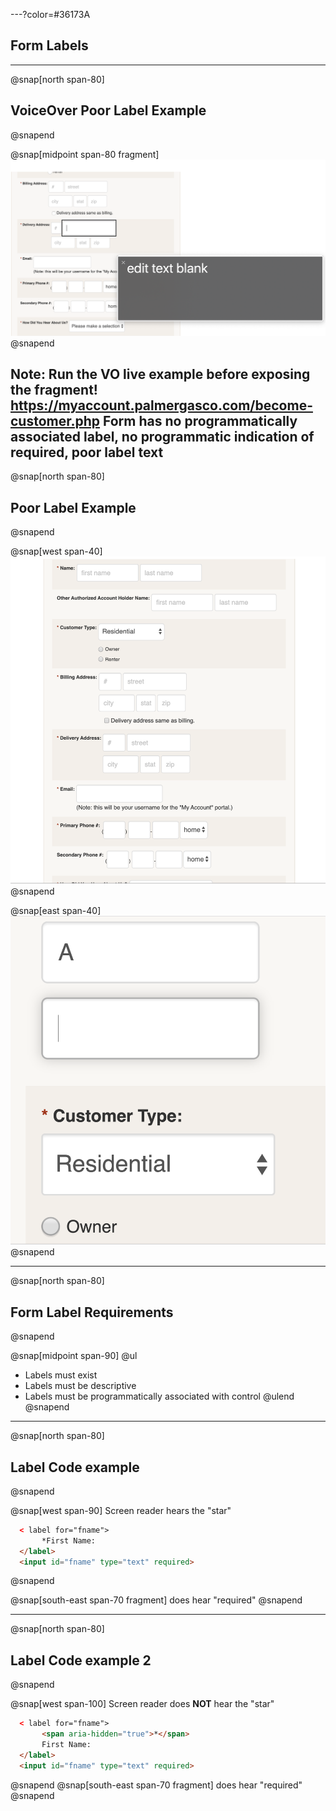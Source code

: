 ---?color=#36173A

## Form Labels

---
@snap[north span-80]
## VoiceOver Poor Label Example
@snapend

@snap[midpoint span-80 fragment]
![screen shot of VO panel with focus on empty field](common/techniques/form-labels/img/form-label-poor-VO.png)
@snapend

Note: Run the VO live example before exposing the fragment!
 https://myaccount.palmergasco.com/become-customer.php
Form has no programmatically associated label, no programmatic indication of required, poor label text
---
@snap[north span-80]
## Poor Label Example
@snapend

@snap[west span-40]
![screen shot of registration form](common/techniques/form-labels/img/form-label-poor.png)
@snapend

@snap[east span-40]
![screen shot of registration form zoomed](common/techniques/form-labels/img/form-label-zoomed.png)
@snapend

---
@snap[north span-80]
## Form Label Requirements
@snapend

@snap[midpoint  span-90]
@ul
- Labels must exist
- Labels must be descriptive
- Labels must be programmatically associated with control
@ulend
@snapend

---
@snap[north span-80]
## Label Code example
@snapend

@snap[west span-90]
Screen reader hears the "star"

``` html zoom-15 code-wrap
  < label for="fname">
       *First Name:
  </label>
  <input id="fname" type="text" required>
```

@snapend

@snap[south-east span-70 fragment]
does hear "required"
@snapend


---
@snap[north span-80]
## Label Code example 2
@snapend

@snap[west span-100]
Screen reader does **NOT** hear the "star"

``` html zoom-15 code-wrap
  < label for="fname">
       <span aria-hidden="true">*</span>
       First Name:
  </label>
  <input id="fname" type="text" required>
```
@snapend
@snap[south-east span-70 fragment]
does hear "required"
@snapend

